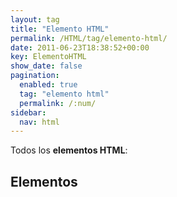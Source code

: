```yaml
---
layout: tag
title: "Elemento HTML"
permalink: /HTML/tag/elemento-html/
date: 2011-06-23T18:38:52+00:00
key: ElementoHTML
show_date: false
pagination: 
  enabled: true
  tag: "elemento html"
  permalink: /:num/    
sidebar:
  nav: html
---
```


Todos los <strong>elementos HTML</strong>:
<h2>Elementos</h2>